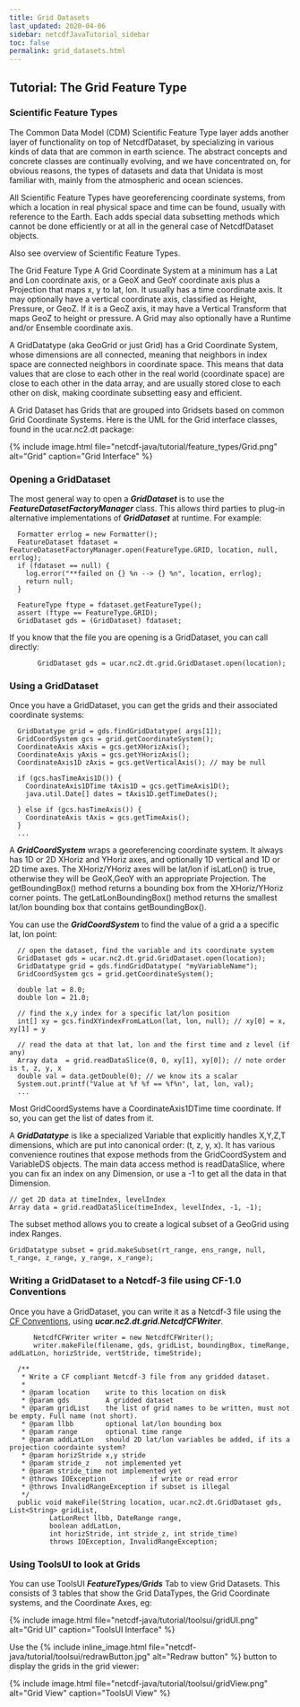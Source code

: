 ```yaml
---
title: Grid Datasets
last_updated: 2020-04-06
sidebar: netcdfJavaTutorial_sidebar
toc: false
permalink: grid_datasets.html
---
```

## Tutorial: The Grid Feature Type

### Scientific Feature Types
The Common Data Model (CDM) Scientific Feature Type layer adds another layer of functionality on top of NetcdfDataset, by specializing in various kinds of data that are common in earth science. The abstract concepts and concrete classes are continually evolving, and we have concentrated on, for obvious reasons, the types of datasets and data that Unidata is most familiar with, mainly from the atmospheric and ocean sciences.

All Scientific Feature Types have georeferencing coordinate systems, from which a location in real physical space and time can be found, usually with reference to the Earth. Each adds special data subsetting methods which cannot be done efficiently or at all in the general case of NetcdfDataset objects.

Also see overview of Scientific Feature Types.

The Grid Feature Type
A Grid Coordinate System at a minimum has a Lat and Lon coordinate axis, or a GeoX and GeoY coordinate axis plus a Projection that maps x, y to lat, lon. It usually has a time coordinate axis. It may optionally have a vertical coordinate axis, classified as Height, Pressure, or GeoZ. If it is a GeoZ axis, it may have a Vertical Transform that maps GeoZ to height or pressure. A Grid may also optionally have a Runtime and/or Ensemble coordinate axis.

A GridDatatype (aka GeoGrid or just Grid) has a Grid Coordinate System, whose dimensions are all connected, meaning that neighbors in index space are connected neighbors in coordinate space. This means that data values that are close to each other in the real world (coordinate space) are close to each other in the data array, and are usually stored close to each other on disk, making coordinate subsetting easy and efficient.

A Grid Dataset has Grids that are grouped into Gridsets based on common Grid Coordinate Systems. Here is the UML for the Grid interface classes, found in the ucar.nc2.dt package:

{% include image.html file="netcdf-java/tutorial/feature_types/Grid.png" alt="Grid" caption="Grid Interface" %}

### Opening a GridDataset

The most general way to open a <b>_GridDataset_</b> is to use the <b>_FeatureDatasetFactoryManager_</b> class. This allows third parties to plug-in alternative implementations of <b>_GridDataset_</b> at runtime. For example:
~~~
  Formatter errlog = new Formatter();
  FeatureDataset fdataset = FeatureDatasetFactoryManager.open(FeatureType.GRID, location, null, errlog);
  if (fdataset == null) {
    log.error("**failed on {} %n --> {} %n", location, errlog);
    return null;
  }

  FeatureType ftype = fdataset.getFeatureType();
  assert (ftype == FeatureType.GRID);
  GridDataset gds = (GridDataset) fdataset;
~~~
  
If you know that the file you are opening is a GridDataset, you can call directly:
~~~
       GridDataset gds = ucar.nc2.dt.grid.GridDataset.open(location);
~~~

### Using a GridDataset

Once you have a GridDataset, you can get the grids and their associated coordinate systems:

~~~
  GridDatatype grid = gds.findGridDatatype( args[1]);
  GridCoordSystem gcs = grid.getCoordinateSystem();
  CoordinateAxis xAxis = gcs.getXHorizAxis();
  CoordinateAxis yAxis = gcs.getYHorizAxis();
  CoordinateAxis1D zAxis = gcs.getVerticalAxis(); // may be null

  if (gcs.hasTimeAxis1D()) {
    CoordinateAxis1DTime tAxis1D = gcs.getTimeAxis1D();
    java.util.Date[] dates = tAxis1D.getTimeDates();

  } else if (gcs.hasTimeAxis()) {
    CoordinateAxis tAxis = gcs.getTimeAxis();
  } 
  ... 
~~~
 
A <b>_GridCoordSystem_</b> wraps a georeferencing coordinate system. It always has 1D or 2D XHoriz and YHoriz axes, and optionally 1D vertical and 1D or 2D time axes. The XHoriz/YHoriz axes will be lat/lon if isLatLon() is true, otherwise they will be GeoX,GeoY with an appropriate Projection. The getBoundingBox() method returns a bounding box from the XHoriz/YHoriz corner points. The getLatLonBoundingBox() method returns the smallest lat/lon bounding box that contains getBoundingBox().

You can use the <b>_GridCoordSystem_</b> to find the value of a grid a a specific lat, lon point:

~~~
  // open the dataset, find the variable and its coordinate system
  GridDataset gds = ucar.nc2.dt.grid.GridDataset.open(location);
  GridDatatype grid = gds.findGridDatatype( "myVariableName");
  GridCoordSystem gcs = grid.getCoordinateSystem();

  double lat = 8.0;
  double lon = 21.0;

  // find the x,y index for a specific lat/lon position
  int[] xy = gcs.findXYindexFromLatLon(lat, lon, null); // xy[0] = x, xy[1] = y

  // read the data at that lat, lon and the first time and z level (if any) 
  Array data  = grid.readDataSlice(0, 0, xy[1], xy[0]); // note order is t, z, y, x
  double val = data.getDouble(0); // we know its a scalar
  System.out.printf("Value at %f %f == %f%n", lat, lon, val);
  ... 
~~~
   
Most GridCoordSystems have a CoordinateAxis1DTime time coordinate. If so, you can get the list of dates from it.

A <b>_GridDatatype_</b> is like a specialized Variable that explicitly handles X,Y,Z,T dimensions, which are put into canonical order: (t, z, y, x). It has various convenience routines that expose methods from the GridCoordSystem and VariableDS objects. The main data access method is readDataSlice,  where you can fix an index on any Dimension, or use a -1 to get all the data in that Dimension.

~~~
// get 2D data at timeIndex, levelIndex
Array data = grid.readDataSlice(timeIndex, levelIndex, -1, -1);
~~~

The subset method allows you to create a logical subset of a GeoGrid using index Ranges.
~~~
GridDatatype subset = grid.makeSubset(rt_range, ens_range, null, t_range, z_range, y_range, x_range);
~~~

### Writing a GridDataset to a Netcdf-3 file using CF-1.0 Conventions

Once you have a GridDataset, you can write it as a Netcdf-3 file using the <a href="http://cfconventions.org/" target="_blank">CF Conventions</a>, using <b>_ucar.nc2.dt.grid.NetcdfCFWriter_</b>.

~~~
      NetcdfCFWriter writer = new NetcdfCFWriter();
      writer.makeFile(filename, gds, gridList, boundingBox, timeRange, addLatLon, horizStride, vertStride, timeStride);

  /**
   * Write a CF compliant Netcdf-3 file from any gridded dataset.
   *
   * @param location    write to this location on disk
   * @param gds         A gridded dataset
   * @param gridList    the list of grid names to be written, must not be empty. Full name (not short).
   * @param llbb        optional lat/lon bounding box
   * @param range       optional time range
   * @param addLatLon   should 2D lat/lon variables be added, if its a projection coordainte system?
   * @param horizStride x,y stride
   * @param stride_z    not implemented yet
   * @param stride_time not implemented yet
   * @throws IOException           if write or read error
   * @throws InvalidRangeException if subset is illegal
   */
  public void makeFile(String location, ucar.nc2.dt.GridDataset gds, List<String> gridList,
          LatLonRect llbb, DateRange range,
          boolean addLatLon,
          int horizStride, int stride_z, int stride_time)
          throws IOException, InvalidRangeException;
~~~
          
### Using ToolsUI to look at Grids

You can use ToolsUI <b>_FeatureTypes/Grids_</b> Tab to view Grid Datasets. This consists of 3 tables that show the Grid DataTypes, the Grid Coordinate systems, and the Coordinate Axes, eg:

{% include image.html file="netcdf-java/tutorial/toolsui/gridUI.png" alt="Grid UI" caption="ToolsUI Interface" %}

Use the {% include inline_image.html file="netcdf-java/tutorial/toolsui/redrawButton.jpg" alt="Redraw button" %}  button to display the grids in the grid viewer:

{% include image.html file="netcdf-java/tutorial/toolsui/gridView.png" alt="Grid View" caption="ToolsUI View" %}

